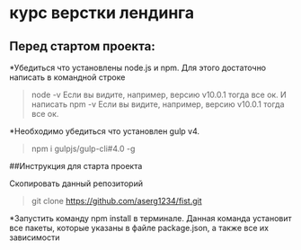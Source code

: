 # курс верстки лендинга

## Перед стартом проекта:

*Убедиться что установлены node.js и npm. Для этого достаточно написать в командной строке
> node -v
Если вы видите, например, версию v10.0.1 тогда все ок. И написать
> npm -v
Если вы видите, например, версию v10.0.1 тогда все ок.

*Необходимо убедиться что установлен gulp v4. 
> npm i gulpjs/gulp-cli#4.0 -g

##Инструкция для старта проекта

Скопировать данный репозиторий

>git clone https://github.com/aserg1234/fist.git

*Запустить команду npm install в терминале. Данная команда установит все пакеты, которые указаны
в файле package.json, а также все их зависимости


